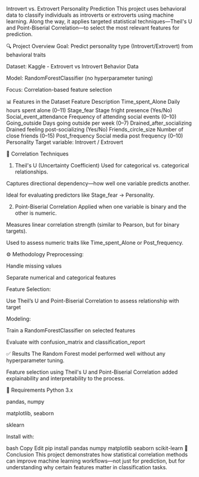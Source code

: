 Introvert vs. Extrovert Personality Prediction
This project uses behavioral data to classify individuals as introverts or extroverts using machine learning. Along the way, it applies targeted statistical techniques—Theil's U and Point-Biserial Correlation—to select the most relevant features for prediction.

🔍 Project Overview
Goal: Predict personality type (Introvert/Extrovert) from behavioral traits

Dataset: Kaggle - Extrovert vs Introvert Behavior Data

Model: RandomForestClassifier (no hyperparameter tuning)

Focus: Correlation-based feature selection

📊 Features in the Dataset
Feature	Description
Time_spent_Alone	Daily hours spent alone (0–11)
Stage_fear	Stage fright presence (Yes/No)
Social_event_attendance	Frequency of attending social events (0–10)
Going_outside	Days going outside per week (0–7)
Drained_after_socializing	Drained feeling post-socializing (Yes/No)
Friends_circle_size	Number of close friends (0–15)
Post_frequency	Social media post frequency (0–10)
Personality	Target variable: Introvert / Extrovert

🧠 Correlation Techniques
1. Theil's U (Uncertainty Coefficient)
Used for categorical vs. categorical relationships.

Captures directional dependency—how well one variable predicts another.

Ideal for evaluating predictors like Stage_fear → Personality.

2. Point-Biserial Correlation
Applied when one variable is binary and the other is numeric.

Measures linear correlation strength (similar to Pearson, but for binary targets).

Used to assess numeric traits like Time_spent_Alone or Post_frequency.

⚙️ Methodology
Preprocessing:

Handle missing values

Separate numerical and categorical features

Feature Selection:

Use Theil’s U and Point-Biserial Correlation to assess relationship with target

Modeling:

Train a RandomForestClassifier on selected features

Evaluate with confusion_matrix and classification_report

✅ Results
The Random Forest model performed well without any hyperparameter tuning.

Feature selection using Theil's U and Point-Biserial Correlation added explainability and interpretability to the process.

📁 Requirements
Python 3.x

pandas, numpy

matplotlib, seaborn

sklearn

Install with:

bash
Copy
Edit
pip install pandas numpy matplotlib seaborn scikit-learn
📌 Conclusion
This project demonstrates how statistical correlation methods can improve machine learning workflows—not just for prediction, but for understanding why certain features matter in classification tasks.

